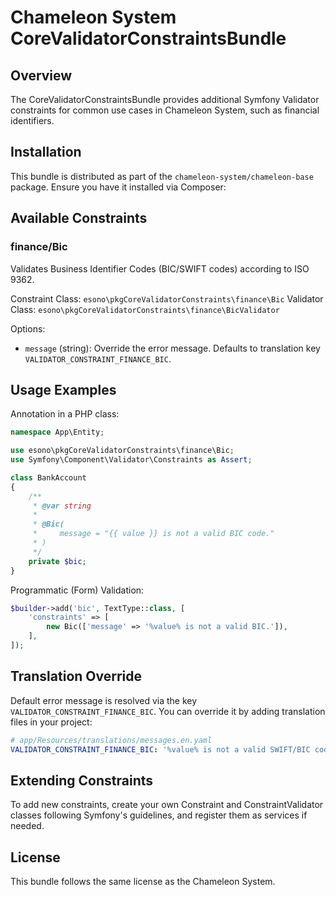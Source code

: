 Chameleon System CoreValidatorConstraintsBundle
===============================================

## Overview

The CoreValidatorConstraintsBundle provides additional Symfony Validator constraints for common use cases in Chameleon System, such as financial identifiers.

## Installation

This bundle is distributed as part of the `chameleon-system/chameleon-base` package. Ensure you have it installed via Composer:

## Available Constraints

### finance/Bic

Validates Business Identifier Codes (BIC/SWIFT codes) according to ISO 9362.

Constraint Class: `esono\pkgCoreValidatorConstraints\finance\Bic`
Validator Class:  `esono\pkgCoreValidatorConstraints\finance\BicValidator`

Options:
- `message` (string): Override the error message. Defaults to translation key `VALIDATOR_CONSTRAINT_FINANCE_BIC`.

Usage Examples
--------------
Annotation in a PHP class:
```php
namespace App\Entity;

use esono\pkgCoreValidatorConstraints\finance\Bic;
use Symfony\Component\Validator\Constraints as Assert;

class BankAccount
{
    /**
     * @var string
     *
     * @Bic(
     *     message = "{{ value }} is not a valid BIC code."
     * )
     */
    private $bic;
}
```

Programmatic (Form) Validation:
```php
$builder->add('bic', TextType::class, [
    'constraints' => [
        new Bic(['message' => '%value% is not a valid BIC.']),
    ],
]);
```

Translation Override
--------------------
Default error message is resolved via the key `VALIDATOR_CONSTRAINT_FINANCE_BIC`. You can override it by adding translation files in your project:

```yaml
# app/Resources/translations/messages.en.yaml
VALIDATOR_CONSTRAINT_FINANCE_BIC: '%value% is not a valid SWIFT/BIC code.'
```

Extending Constraints
---------------------
To add new constraints, create your own Constraint and ConstraintValidator classes following Symfony's guidelines, and register them as services if needed.

License
-------
This bundle follows the same license as the Chameleon System.

